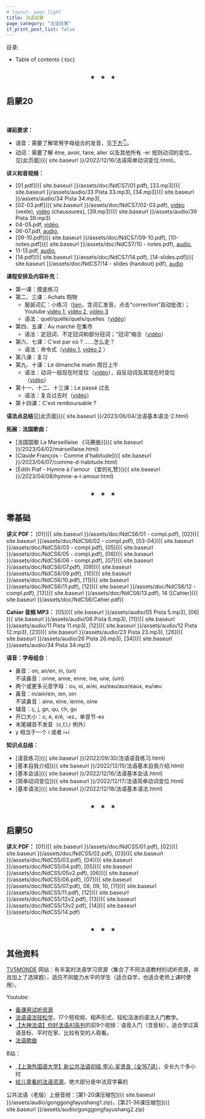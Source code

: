 ```yaml
---
# layout: page_light
title: 法语启蒙
page_category: "法语启蒙"
if_print_post_list: false
---
```


目录:
* Table of contents
{:toc}

<h2 align="center">
* &nbsp; * &nbsp; *
</h2>


## 启蒙20

<details markdown=block style="color: white;">
  <summary markdown=span>基本信息</summary>
  
  - 时间：每周六16h00-17h30，2月11日—6月3日，共14次课（假期：4月8日，5月6日，5月20日）。
  - 课程内容：
    - 巩固语音、学习实用句型、语法入门，补充以法国文化与生活。
    - 主题：① 购物，买菜；② 交通；③ 描述经常发生的/过去的事件。
</details>

**课前要求：**
- 语音：需要了解常用字母组合的发音，见[下方👇](#语音字母组合)。
- 动词：需要了解 être, avoir, faire, aller 以及其他所有 -er 规则动词的变位，见[此页面]({{ site.baseurl }}/2022/12/16/法语简单动词变位.html)。

**讲义和音视频：**  
- [01.pdf]({{ site.baseurl }}/assets/doc/NdCS7/01.pdf), 
  [33.mp3]({{ site.baseurl }}/assets/audio/33 Pista 33.mp3), 
  [34.mp3]({{ site.baseurl }}/assets/audio/34 Pista 34.mp3),  
- [02-03.pdf]({{ site.baseurl }}/assets/doc/NdCS7/02-03.pdf), 
  [vidéo](https://youtu.be/gq0ZTbmylb4 "Texto 1 | Dossier 4 Achats") (veste),
  [vidéo](https://youtu.be/C4RqX4Jp3es "J'achète des chaussures au magasin de chaussures") (chaussures),
  [39.mp3]({{ site.baseurl }}/assets/audio/39 Pista 39.mp3)  
- 04-05.pdf, 
  [vidéo](https://youtu.be/6h16i6IknF8 "Reflets 1 | Episode 14 Faisons le marché"),  
- 06-07.pdf,
  [audio](https://youtu.be/O6IjKOeIEgQ "Le Nouveau Taxi 1 | Leçon 10 C'est par où ?"),  
- [09-10.pdf]({{ site.baseurl }}/assets/doc/NdCS7/09-10.pdf), 
  [10-notes.pdf]({{ site.baseurl }}/assets/doc/NdCS7/10 - notes.pdf), 
  [audio](https://youtu.be/08JWfJfZwBQ "Le Nouveau Taxi 1 | Leçon 15 Le Dimanche Matin"),  
- 11-13.pdf, 
  [audio](https://youtu.be/tYZng_65cjA "Le Nouveau Taxi 1 | Leçon 18 Il est comment ?"),  
- [14.pdf]({{ site.baseurl }}/assets/doc/NdCS7/14.pdf), 
  [14-slides.pdf]({{ site.baseurl }}/assets/doc/NdCS7/14 - slides (handout).pdf), 
  [audio](https://youtu.be/sy7WJceOsEM "法语交际口语渐进 中级 原文对照 Leçon 6 Dans une grande surface")

**课程安排及内容补充：**
- 第一课：摸底练习
- 第二、三课：Achats 购物  
  - 服装词汇：小练习（[lien](https://www.francaisfacile.com/exercices/exercice-francais-2/exercice-francais-47411.php)，含词汇发音，点击“correction”自动批改）；Youtube [vidéo 1](https://youtu.be/SFRhBEqDJ24), [vidéo 2](https://youtu.be/2cz-FkExHwg), [vidéo 3](https://youtu.be/pfb9DJmaFT4)  
  - 语法：quel/quelle/quels/quelles（[vidéo](https://youtu.be/iCSFn2y-T6Y "quel穿马甲的事儿你还不知道")）
- 第四、五课：Au marché 在集市  
  - 语法：定冠词、不定冠词和部分冠词；“冠词”缩合（[vidéo](https://youtu.be/2NwuvtAW4Hk "法语界水与火的交融")）
- 第六、七课：C'est par où ? ……怎么走？  
  - 语法：命令式（[vidéo 1](https://youtu.be/TwbPIkM-g2Y "IMPÉRATIF en français"), [vidéo 2](https://youtu.be/emoju5RA6y4 "小样儿~我命令你点进来看看") ）   
- 第八课：复习
- 第九、十课：Le dimanche matin 周日上午   
  - 语法：动词一般现在时变位（[vidéo](https://youtube.com/playlist?list=PLTqYSrQbW-6v-YRWDZYXHxfTFK5-5MPrp "🇫🇷FLE A1 conjugaison présent")），自反动词及其现在时变位（[vidéo](https://youtu.be/cyQvzAQ7A3w "🇫🇷 GF22 Le verbe pronominal au présent")）
- 第十一、十二、十三课：Le passé 过去 
  - 语法：复合过去时（[vidéo](https://youtube.com/playlist?list=PLTqYSrQbW-6vizJZJXbWhYRO63JrxKo_Z "Le 🇫🇷FLE A1 conjugaison passé composé")）
- 第十四课：C'est remboursable ?  

**语法点总结**见[此页面]({{ site.baseurl }}/2023/06/04/法语基本语法-2.html)

<!-- {% assign posts = site.tags["启蒙20"] %} -->
<!-- {% include print_posts_simple.html content=posts %} -->

**拓展：法国歌曲：**
- [法国国歌 La Marseillaise 《马赛曲》]({{ site.baseurl }}/2023/04/02/marseillaise.html)  
- [Claude François - Comme d'habitude]({{ site.baseurl }}/2023/04/07/comme-d-habitude.html)
- [Édith Piaf - Hymne à l'amour 《爱的礼赞》]({{ site.baseurl }}/2023/04/08/hymne-a-l-amour.html)

<h2 align="center">
* &nbsp; * &nbsp; *
</h2>

## 零基础

**讲义 PDF：**
[01]({{ site.baseurl }}/assets/doc/NdCS6/01 - compl.pdf),
[02]({{ site.baseurl }}/assets/doc/NdCS6/02 - compl.pdf),
[03-04]({{ site.baseurl }}/assets/doc/NdCS6/03 - compl.pdf),
[05]({{ site.baseurl }}/assets/doc/NdCS6/05 - compl.pdf),
[06]({{ site.baseurl }}/assets/doc/NdCS6/06 - compl.pdf),
[07]({{ site.baseurl }}/assets/doc/NdCS6/07.pdf),
[09]({{ site.baseurl }}/assets/doc/NdCS6/09.pdf),
[10]({{ site.baseurl }}/assets/doc/NdCS6/10.pdf),
[11]({{ site.baseurl }}/assets/doc/NdCS6/11.pdf),
[12]({{ site.baseurl }}/assets/doc/NdCS6/12 - compl.pdf),
[13]({{ site.baseurl }}/assets/doc/NdCS6/13.pdf),
14 ([Cahier]({{ site.baseurl }}/assets/doc/NdCS6/Cahier.pdf))

**Cahier 音频 MP3：**
[05]({{ site.baseurl }}/assets/audio/05 Pista 5.mp3),
[06]({{ site.baseurl }}/assets/audio/06 Pista 6.mp3),
[11]({{ site.baseurl }}/assets/audio/11 Pista 11.mp3),
[12]({{ site.baseurl }}/assets/audio/12 Pista 12.mp3),
[23]({{ site.baseurl }}/assets/audio/23 Pista 23.mp3),
[26]({{ site.baseurl }}/assets/audio/26 Pista 26.mp3),
[34]({{ site.baseurl }}/assets/audio/34 Pista 34.mp3)

**语音：字母组合**：
- 鼻音：on, an/en, in, (un)  
  不读鼻音：onne, anne, enne, ine, une, (um)
- 两个或更多元音字母：ou, oi, ai/ei, au/eau/aux/eaux, eu/œu
- 鼻音：in/ain/ein, ien, oin  
  不读鼻音：aine, eine, ienne, oine
- 辅音：ç, j, gn, qu, ch, gu
- 开口大小：o, é, è/ê, -ez，单音节-es
- 末尾辅音不发音（c,f,l,r 例外）
- y 相当于一个 i 或者 i+i

**知识点总结：**
- [语音练习]({{ site.baseurl }}/2022/09/30/法语语音练习.html)
- [基本自我介绍]({{ site.baseurl }}/2022/12/15/法语基本自我介绍.html)
- [基本会话]({{ site.baseurl }}/2022/12/16/法语基本会话.html)
- [简单动词变位]({{ site.baseurl }}/2022/12/17/法语简单动词变位.html)
- [基本语法]({{ site.baseurl }}/2022/12/18/法语基本语法.html)

<!-- {% assign posts = site.posts | where:"tags", "零基础" %} -->
<!-- {% include print_posts_simple.html content=posts %} -->

<h2 align="center">
* &nbsp; * &nbsp; *
</h2>

## 启蒙50

**讲义 PDF：**
[01]({{ site.baseurl }}/assets/doc/NdCS5/01.pdf),
[02]({{ site.baseurl }}/assets/doc/NdCS5/02.pdf),
[03]({{ site.baseurl }}/assets/doc/NdCS5/03.pdf),
[04]({{ site.baseurl }}/assets/doc/NdCS5/04.pdf),
[05]({{ site.baseurl }}/assets/doc/NdCS5/05v2.pdf),
[06]({{ site.baseurl }}/assets/doc/NdCS5/06.pdf),
[07]({{ site.baseurl }}/assets/doc/NdCS5/07.pdf),
08,
09,
10,
[11]({{ site.baseurl }}/assets/doc/NdCS5/11.pdf),
[12]({{ site.baseurl }}/assets/doc/NdCS5/12v2.pdf),
[13]({{ site.baseurl }}/assets/doc/NdCS5/13v2.pdf),
[14]({{ site.baseurl }}/assets/doc/NdCS5/14.pdf)

<h2 align="center">
* &nbsp; * &nbsp; *
</h2>

## 其他资料

[TV5MONDE](https://apprendre.tv5monde.com/fr) 网站：有丰富的法语学习资源（集合了不同法语教材的试听资源，并且加上了选择题），适应不同能力水平的学生（适合自学，也适合老师上课时使用）。

Youtube:
- [备课用试听资源](https://youtube.com/playlist?list=PLnxpDVDl4Y1xZ7czO8H_hfXayVfgPxZyP)
- [法语语法轻松学](https://youtube.com/playlist?list=PLwlSKU27SNZpaSDnLC3yXhhAJ7YX6dTuk)，17个短视频，相声形式、轻松活泼的语法入门教学。
- [【大神法语】你好法语A1系列](https://youtube.com/playlist?list=PLjTeU0MOrjTI9HYuxGFm8t8s1sgs426zc)的前9个视频：语音入门（含音标），适合学过英语音标、平时在家、比较有空的人观看。
- [法语歌曲](https://youtube.com/playlist?list=PLnxpDVDl4Y1w70gYfTwec07VwvmYVH5wv)

B站：
- [【上海外国语大学】新公共法语初级 李沁 吴贤良（全167讲）](https://www.bilibili.com/video/BV1PB4y1D7vM/?vd_source=60491a3e04ba343eaf8d68615b495223)，全长九个多小时
- [给儿童看的法语资源](https://www.bilibili.com/medialist/detail/ml2340988661)，绝大部分是中法双字幕的

公共法语（老版）上册音频：[第1-20课压缩包]({{ site.baseurl }}/assets/audio/gonggongfayushang1.zip)，[第21-36课压缩包]({{ site.baseurl }}/assets/audio/gonggongfayushang2.zip)
